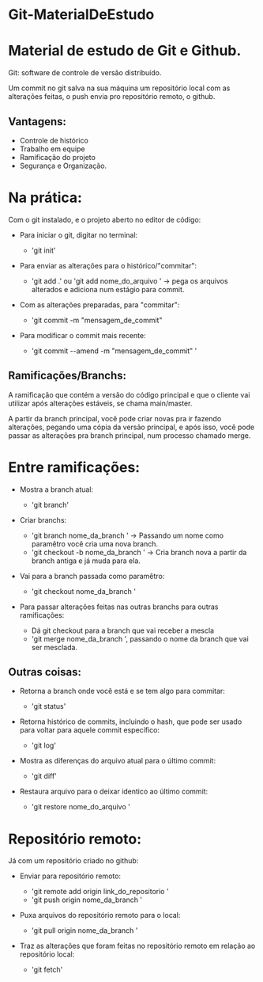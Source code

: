 # Git-MaterialDeEstudo

# Material de estudo de Git e Github.

Git: software de controle de versão distribuído. 

Um commit no git salva na sua máquina um repositório local com as alterações feitas, o push envia pro repositório remoto, o github.

## Vantagens: 
* Controle de histórico
* Trabalho em equipe
* Ramificação do projeto
* Segurança e Organização. 



# Na prática: 
Com o git instalado, e o projeto aberto no editor de código:

* Para iniciar o git, digitar no terminal:
    * 'git init'
      
* Para enviar as alterações para o histórico/"commitar":
    * 'git add .' ou 'git add nome_do_arquivo '   -> pega os arquivos alterados e adiciona num estágio para commit.
      
* Com as alterações preparadas, para "commitar": 
    * 'git commit -m "mensagem_de_commit"
      
* Para modificar o commit mais recente:
    * 'git commit --amend -m "mensagem_de_commit" '  

## Ramificações/Branchs:
A ramificação que contém a versão do código principal e que o cliente vai utilizar após alterações estáveis, se chama main/master. 

A partir da branch principal, você pode criar novas pra ir fazendo alterações, pegando uma cópia da versão principal, e após isso, você pode passar as alterações pra branch principal, num processo chamado merge.

# Entre ramificações:
* Mostra a branch atual:
    * 'git branch'
      
* Criar branchs:
    * 'git branch nome_da_branch '  -> Passando um nome como paramêtro você cria uma nova branch.
    * 'git checkout -b nome_da_branch '   -> Cria branch nova a partir da branch antiga e já muda para ela.
      
* Vai para a branch passada como paramêtro:
    * 'git checkout nome_da_branch '
      
* Para passar alterações feitas nas outras branchs para outras ramificações:
    * Dá git checkout para a branch que vai receber a mescla
    * 'git merge nome_da_branch ', passando o nome da branch que vai ser mesclada.

## Outras coisas:
* Retorna a branch onde você está e se tem algo para commitar:
    * 'git status'
      
* Retorna histórico de commits, incluindo o hash, que pode ser usado para voltar para aquele commit específico:
    * 'git log'
      
* Mostra as diferenças do arquivo atual para o último commit:
    * 'git diff'
      
* Restaura arquivo para o deixar identico ao último commit: 
    * 'git restore nome_do_arquivo '  


# Repositório remoto:
Já com um repositório criado no github:

* Enviar para repositório remoto:
    * 'git remote add origin link_do_repositorio ' 
    * 'git push origin nome_da_branch ' 

* Puxa arquivos do repositório remoto para o local:
    * 'git pull origin nome_da_branch '
      
* Traz as alterações que foram feitas no repositório remoto em relação ao repositório local:
    * 'git fetch' 
